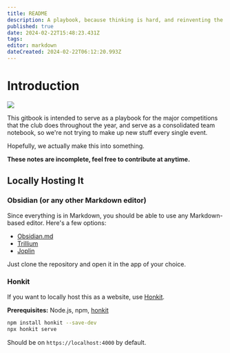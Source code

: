 ```yaml
---
title: README
description: A playbook, because thinking is hard, and reinventing the wheel is dumb.
published: true
date: 2024-02-22T15:48:23.431Z
tags: 
editor: markdown
dateCreated: 2024-02-22T06:12:20.993Z
---
```


# Introduction

![](https://www.sportys.com//media/catalog/product/cache/0956b385f780edd0ade142aa21f8618a/m/9/m947_72.jpg)

This gitbook is intended to serve as a playbook for the major competitions that the club does throughout the year, and serve as a consolidated team notebook, so we're not trying to make up new stuff every single event.

Hopefully, we actually make this into something.

**These notes are incomplete, feel free to contribute at anytime.**

## Locally Hosting It
### Obsidian (or any other Markdown editor)
Since everything is in Markdown, you should be able to use any Markdown-based editor. Here's a few options:

- [Obsidian.md](https://obsidian.md/)
- [Trillium](https://github.com/zadam/trilium)
- [Joplin](https://joplinapp.org/)

Just clone the repository and open it in the app of your choice. 

### Honkit
If you want to locally host this as a website, use [Honkit](https://github.com/honkit/honkit).

**Prerequisites:** Node.js, npm, [honkit](https://github.com/honkit/honkit)
```bash
npm install honkit --save-dev
npx honkit serve
```

Should be on `https://localhost:4000` by default.